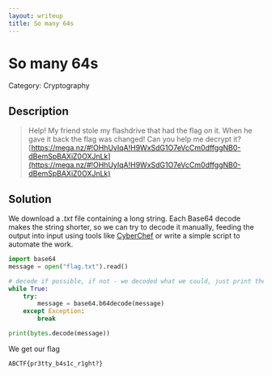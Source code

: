 ```yaml
---
layout: writeup
title: So many 64s
---
```

# So many 64s
Category: Cryptography

## Description

> Help! My friend stole my flashdrive that had the flag on it. When he gave it back the flag was changed! Can you help me decrypt it? [https://mega.nz/#!OHhUyIqA!H9WxSdG1O7eVcCm0dffggNB0-dBemSpBAXiZ0OXJnLk](https://mega.nz/#!OHhUyIqA!H9WxSdG1O7eVcCm0dffggNB0-dBemSpBAXiZ0OXJnLk)

## Solution

We download a *.txt* file containing a long string. Each Base64 decode makes the string shorter, so we can try to decode it manually, feeding the output into input using tools like [CyberChef](https://gchq.github.io/CyberChef/) or write a simple script to automate the work.

```python
import base64
message = open("flag.txt").read()

# decode if possible, if not - we decoded what we could, just print the message
while True:
    try:
        message = base64.b64decode(message)
    except Exception:
        break

print(bytes.decode(message))
```

We get our flag
```
ABCTF{pr3tty_b4s1c_r1ght?}
```